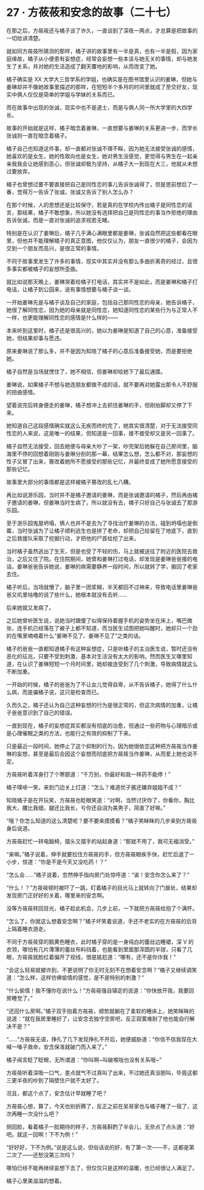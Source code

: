 # 27 · 方莜莜和安念的故事（二十七）

在那之后，方莜莜还与橘子谈了许久，一直谈到了深夜一两点，才总算是把故事的一切给讲清楚。

就如同方莜莜所猜测的那样，橘子讲的故事里有一半是真，也有一半是假，因为家庭缘故，橘子从小便患有妄想症，经常会妄想一些本该与她无关的事情，却与她发生了关系，并对她的生活造成了翻天覆地的影响，从而改变了她。

橘子确实是 XX 大学大三哲学系的学姐，也确实是在图书馆里认识的姜琳，但她与姜琳却并不像她故事里描述的那样，在短短半个多月的时间里就成了至交好友，现实中俩人仅仅是简单的学姐与学妹的关系而已。

而在故事中出现的张诚，现实中也不是道士，而是与俩人同一所大学里的大四学长。

故事的开始就是这样，橘子暗念着姜琳，一直想要与姜琳的关系更进一步，而学长张诚则一直在暗念着橘子。

橘子自己也知道这件事，却一直都对张诚不理不睬，因为她无法接受张诚的感情，她喜欢的是女生，她的性取向也是女生，她对男生没感觉，更觉得与男生在一起亲亲我我会让她感到恶心，但张诚却极为坚持，从橘子大一到现在大三，他就从未想过要放弃。

橘子也曾想过要不要直接把自己是同性恋的事儿告诉张诚得了，但是思前想后了一番，觉得万一告诉了张诚，张诚又告诉了别人怎么办？

在那个时候，人的思想还是比较保守，若是真的在学校内传出橘子是同性恋的谣言，那结果，橘子不敢想象，所以她没有选择把自己是同性恋的事当作拒绝的理由告诉张诚，而是一直对张诚的追求视若无睹。

特别是在认识了姜琳后，橘子几乎满心满眼里都是姜琳，张诚自然把这些都看在眼里，但他并不能理解橘子的真正意图，他仅仅认为，朋友一直很少的橘子，会因为交到一个朋友而高兴，是很正常的事情。

不同于故事里发生了许多的事情，现实中其实并没有那么多曲折离奇的经过，且很多事实都被橘子的妄想所歪曲。

就比如说那天晚上，姜琳哭着给橘子打电话，其实并不是如此，而是姜琳和橘子打电话，让橘子到公园来，说有事情想要与橘子谈一谈。

一开始姜琳先是与橘子谈及自己的家庭，包括自己那同性恋的母亲，她告诉橘子，她很了解同性恋，因为她的母亲就是同性恋，她知道同性恋的某些行为与正常人不一样，也更能理解同性恋的感情是什么样的——

本来听到这里时，橘子还是很高兴的，她以为姜琳是知道了自己的心意，准备接受她，但结果却事与愿违。

原来姜琳说了那么多，并不是因为知晓了橘子的心意后准备接受她，而是要拒绝她。

橘子自然是当场就愣住了，她不相信，但姜琳却给她下了最后通牒。

姜琳说，如果橘子不想与她连朋友都做不成的话，就不要再对她露出那令人不舒服的扭曲感情。

望着说完后转身便走的姜琳，橘子想冲上去抓住姜琳的手，但刚抬脚却又停了下来。

她知道自己这段感情确实就这么无疾而终的完了，她其实很清楚，对于无法接受同性恋的人来说，这是唯一的结果，但知道是一回事，接不接受却又是另一回事了。

橘子自然无法接受，回去她便与母亲大吵了一架，吵完架后她躲在自己房间里，脑海里不停的回想着刚刚与姜琳分别的那一幕，结果怎么想，怎么都不对，那妄想的性子又冒了出来，篡改着她所不愿接受的那些记忆，并最终变成了她所愿意接受的那些记忆。

故事里大部分的事情都是这样被橘子篡改的乱七八糟。

再比如说游乐园，当时并不是橘子邀请的姜琳，而是张诚邀请的橘子，然后再由橘子邀请的姜琳，但姜琳当时生病了，所以就没有去，橘子只好自己与张诚去了那游乐园。

至于游乐园鬼屋坍塌，俩人也并不是去为了寻找治疗姜琳的办法，碰到坍塌也是倒霉，当时张诚为了让橘子顺利逃生也是拼了老命，却把自己给留在了地底下，直到之后救援队采取了挖掘行动，才把他的尸首给挖了出来。

当时橘子虽然逃出了生天，但是也受了不轻的伤，马上就被送往了附近的医院去救治，之后又住了院。在住院期间，她曾和姜琳打过电话，却发现是姜琳爸爸接的电话。姜琳爸爸告诉她说，姜琳的病需要静养一段时间，所以就转了学，搬回了老家去住。

橘子听后，当场就懵了，脑子里一团浆糊，半天都回不过神来，导致电话里姜琳爸爸又叽里咕噜的说了些什么，她根本就没有去听……

后来她就又发病了。

之后她曾听医生说，说她当时跟傻了似得保持着握手机的姿势坐在床上，嘴巴微张，连手机已经落在了被子上都不知道，而当医生试图把她叫醒时，她却只一个劲的在嘴里喃喃着什么“姜琳不见了、姜琳不见了”之类的话。

橘子的爸爸一直都知道橘子有这种妄想症，只是听橘子的主治医生说，暂时还没有恶化的征兆，只要不受到刺激，基本对生活没有太大的影响，然而医生又哪里知道，在认识了姜琳短短一个月时间里，她却接连受到了几个刺激，导致病情就这么不断加重。

一开始的时候，橘子的爸爸为了不让女儿觉得自卑，从不告诉橘子，她得了什么什么病，而是骗橘子说，这只是检查而已。

久而久之，橘子还认为自己这种妄想的行为是很正常的，但这次病情的加重，让橘子爸爸意识到了自己的错误。

一直到现在，橘子的妄想症其实都没有彻底的治愈，但通过一些药物与心理暗示或是心理催眠之类的方法，也能行之有效的抑制了下来。

只是最近一段时间，她停止了这个抑制的行为，因为她很依恋这种把方莜莜当作姜琳的妄想，甚至是最后会因这个妄想而彻底把方莜莜当作姜琳，从而爱上她也说不定。

方莜莜听着浑身打了个寒颤道：“千万别，你最好和我一样药不能停！”

橘子噗哧一笑，来到门边关上灯道：“怎么？难道优子酱还嫌弃姐姐不成？”

知晓橘子是在开玩笑，方莜莜也眨眼笑道：“对啊，当然讨厌你了，你看你，胸比我大，腰比我细，腿还比我长，亏你还自诩为美男子，简直了好嘛。”

“哦？你怎么知道的这么清楚呢？要不要来摸摸看？”橘子笑眯眯的几步来到方莜莜身后说道。

方莜莜赶忙一转电脑椅，摆头又摆手的站起身道：“那就不用了，我可无福消受。”

“来嘛。”橘子说着，伸手就要拉住方莜莜的手，但方莜莜眼疾手快，赶忙后退了一小步，惊道：“你是不是今天又没吃药！？”

“怎么会……”橘子说着，忽然伸手指向房门处惊呼道：“诶！安念你怎么来了？”

“什么！？”方莜莜顿时被吓了一跳，盯着橘子的目光马上就转向了门扉处，结果却发现房门正好好的关着，哪里来的安念啊。

没等方莜莜转回目光，橘子趁此机会，几步上前，一下就把方莜莜给抱了个满怀。

“怎么了，你就这么想着安念啊？”橘子坏笑着说道，手还不老实的在方莜莜的后背上隔着睡衣游走。

不同于方莜莜穿的鹅黄色睡衣，此时橘子穿的是一身纯白的蕾丝边睡裙，深 V 的衣领，哪怕有几片薄薄的蕾丝布料挡着，也能看到里面那浑圆的半球，只看了几眼，方莜莜就脸红着偏开了视线，很是尴尬道：“哪有，还不是你诈我！”

“会这么轻易就被诈到，不更说明了你无时无刻不在想着安念啊？”橘子又继续调笑道：“怎么样，这样仿佛偷情的感觉，是不是特别的刺激？”

“什么偷情！我不懂你在说什么！”方莜莜强自镇定的说道：“你快放开我，我要回房睡觉了。”

“还回什么房啊。”橘子双手抱着方莜莜，顺势就躺在了柔软的睡床上，她笑眯眯的说道：“就在我房里睡好了，让安念去独守空房吧，反正寂寞难耐了他也能自行解决不是？”

“……”方莜莜无语，挣扎了几下发现挣扎不开后，她便威胁道：“你信不信我现在大喊一嗓子救命，安念保准就破门而入来了。”

橘子闻言眨了眨眼，无所谓道：“你叫啊~叫破喉咙也没有关系哦~”

方莜莜听着深吸一口气，差点就气不过真叫了出来，不过她还真没胆叫，毕竟这都三更半夜的吵到了隔壁住户就不太好了。

况且，都这个点了，安念估计早就睡了吧？

方莜莜心想，算了，今天也别折腾了，反正之前在吴哥家也与橘子睡了一宿了，这次再睡一次没什么吧？

侧回脸，看着橘子一脸期待的样子，方莜莜斟酌了半会儿，无奈点了点头道：“好吧。就这一回啊！下不为例！”

“好好好，下不为例。”说是这么说，但俗话说的好，有了第一次——不，这都是第二次了——还愁没第三次吗？

哪怕已经不能再继续妄想下去了，但仅仅只是这样的温暖，也已经很让人满足了。

橘子心里美滋滋的想着。
